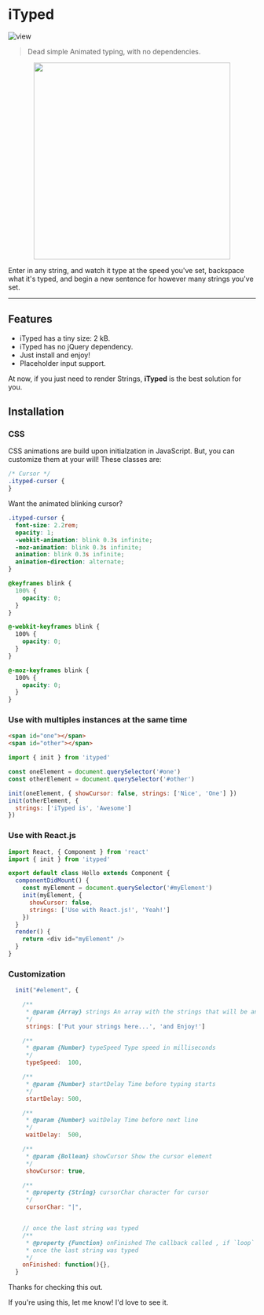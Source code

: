 # iTyped

![view](http://olkt8awja.bkt.clouddn.com/QQ20180425-224801.gif)

> Dead simple Animated typing, with no dependencies.

<p align="center">
  <img src="https://cdn.rawgit.com/luisvinicius167/ityped/master/img/itypedjs.gif" width="400"/>
</p>

Enter in any string, and watch it type at the speed you've set, backspace what it's typed,
and begin a new sentence for however many strings you've set.

---

## Features

* iTyped has a tiny size: 2 kB.
* iTyped has no jQuery dependency.
* Just install and enjoy!
* Placeholder input support.

At now, if you just need to render Strings, **iTyped** is the best solution for you.

## Installation

### CSS

CSS animations are build upon initialzation in JavaScript. But, you can customize them at your will! These classes are:

```css
/* Cursor */
.ityped-cursor {
}
```

Want the animated blinking cursor?

```css
.ityped-cursor {
  font-size: 2.2rem;
  opacity: 1;
  -webkit-animation: blink 0.3s infinite;
  -moz-animation: blink 0.3s infinite;
  animation: blink 0.3s infinite;
  animation-direction: alternate;
}

@keyframes blink {
  100% {
    opacity: 0;
  }
}

@-webkit-keyframes blink {
  100% {
    opacity: 0;
  }
}

@-moz-keyframes blink {
  100% {
    opacity: 0;
  }
}
```

### Use with multiples instances at the same time

```html
<span id="one"></span>
<span id="other"></span>
```

```javascript
import { init } from 'ityped'

const oneElement = document.querySelector('#one')
const otherElement = document.querySelector('#other')

init(oneElement, { showCursor: false, strings: ['Nice', 'One'] })
init(otherElement, {
  strings: ['iTyped is', 'Awesome']
})
```

### Use with React.js

```javascript
import React, { Component } from 'react'
import { init } from 'ityped'

export default class Hello extends Component {
  componentDidMount() {
    const myElement = document.querySelector('#myElement')
    init(myElement, {
      showCursor: false,
      strings: ['Use with React.js!', 'Yeah!']
    })
  }
  render() {
    return <div id="myElement" />
  }
}
```

### Customization

```javascript
  init("#element", {

    /**
     * @param {Array} strings An array with the strings that will be animated
     */
     strings: ['Put your strings here...', 'and Enjoy!']

    /**
     * @param {Number} typeSpeed Type speed in milliseconds
     */
     typeSpeed:  100,

    /**
     * @param {Number} startDelay Time before typing starts
     */
     startDelay: 500,

    /**
     * @param {Number} waitDelay Time before next line
     */
     waitDelay:  500,

    /**
     * @param {Bollean} showCursor Show the cursor element
     */
     showCursor: true,

    /**
     * @property {String} cursorChar character for cursor
     */
     cursorChar: "|",


    // once the last string was typed
    /**
     * @property {Function} onFinished The callback called , if `loop` is false,
     * once the last string was typed
     */
    onFinished: function(){},
  }
```

Thanks for checking this out.

If you're using this, let me know! I'd love to see it.
